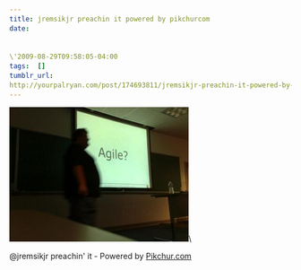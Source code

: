 ```yaml
---
title: jremsikjr preachin it powered by pikchurcom
date:


\'2009-08-29T09:58:05-04:00  
tags:  [] 
tumblr_url:
http://yourpalryan.com/post/174693811/jremsikjr-preachin-it-powered-by-pikchurcom
---
```

![](/assets/images/tumblr/tumblr_kp55gr6hZ21qz77obo1_400.jpg)\

\@jremsikjr preachin' it - Powered by [Pikchur.com](http://Pikchur.com)
